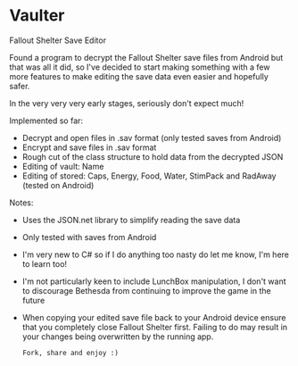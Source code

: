 # Vaulter
Fallout Shelter Save Editor

Found a program to decrypt the Fallout Shelter save files from Android but
that was all it did, so I've decided to start making something with a few
more features to make editing the save data even easier and hopefully safer.

In the very very very early stages, seriously don't expect much!

Implemented so far:
- Decrypt and open files in .sav format (only tested saves from Android)
- Encrypt and save files in .sav format
- Rough cut of the class structure to hold data from the decrypted JSON
- Editing of vault: Name
- Editing of stored: Caps, Energy, Food, Water, StimPack and RadAway (tested on Android)

Notes:
- Uses the JSON.net library to simplify reading the save data
- Only tested with saves from Android
- I'm very new to C# so if I do anything too nasty do let me know, I'm here to learn too!
- I'm not particularly keen to include LunchBox manipulation, I don't want to discourage Bethesda from continuing to improve the game in the future
- When copying your edited save file back to your Android device ensure that you completely close Fallout Shelter first. Failing to do may result in your changes being overwritten by the running app.
	  
	  Fork, share and enjoy :)
